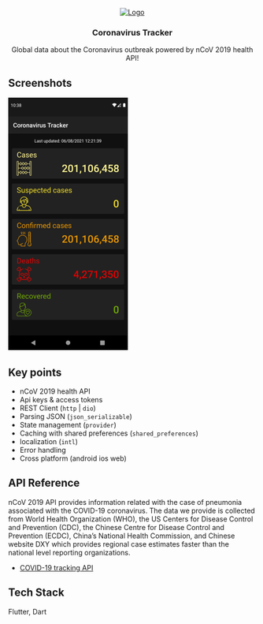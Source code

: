 <p align="center">
  <a href="https://github.com/anupdey99/Coronavirus-Tracker">
    <img src="screenshot/logo.png" alt="Logo" width="80" height="80">
  </a>

  <h3 align="center">Coronavirus Tracker</h3>

  <p align="center">
    Global data about the Coronavirus outbreak powered by nCoV 2019 health API!
    <br />
    
  </p>
</p>

## Screenshots

![App Screenshot](https://raw.githubusercontent.com/anupdey99/Coronavirus-Tracker/master/screenshot/ct1.png)

  
## Key points

- nCoV 2019 health API
- Api keys & access tokens
- REST Client (`http` | `dio`)
- Parsing JSON (`json_serializable`)
- State management (`provider`)
- Caching with shared preferences (`shared_preferences`)
- localization (`intl`)
- Error handling
- Cross platform (android ios web)

  
## API Reference

nCoV 2019 API provides information related with the case of pneumonia associated with the COVID-19 coronavirus. The data we provide is collected from World Health Organization (WHO), the US Centers for Disease Control and Prevention (CDC), the Chinese Centre for Disease Control and Prevention (ECDC), China’s National Health Commission, and Chinese website DXY which provides regional case estimates faster than the national level reporting organizations.
- [COVID-19 tracking API](https://www.nubentos.com/en/api/api-ncov2019-2/)



  
## Tech Stack

Flutter, Dart

  
